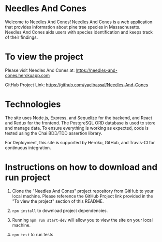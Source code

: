 # Needles And Cones

Welcome to Needles And Cones! Needles And Cones is a web application that provides information about pine tree species in Massachusetts. Needles And Cones aids users with species identification and keeps track of their findings.

# To view the project

Please visit Needles And Cones at: https://needles-and-cones.herokuapp.com

GitHub Project Link: https://github.com/yaelbassal/Needles-And-Cones

# Technologies

The site uses Node.js, Express, and Sequelize for the backend, and React and Redux for the frontend. The PostgreSQL ORD database is used to store and manage data. To ensure everything is working as expected, code is tested using the Chai BDD/TDD assertion library.

For Deployment, this site is supported by Heroku, GitHub, and Travis-CI for continuous integration.

# Instructions on how to download and run project

1.  Clone the "Needles And Cones" project repository from GitHub to your local machine. Please reference the GitHub Project link provided in the "To view the project" section of this README.

2.  `npm install` to download project dependencies.

3.  Running `npm run start-dev` will allow you to view the site on your local machine.

4.  `npm test` to run tests.
